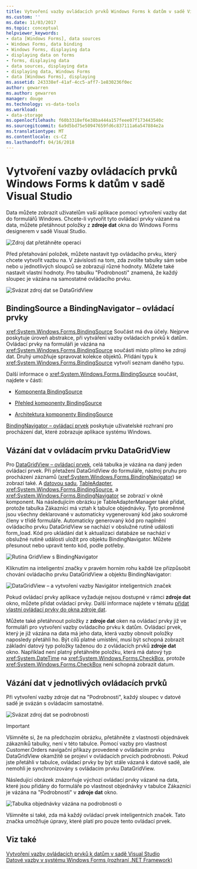 ```yaml
---
title: Vytvoření vazby ovládacích prvků Windows Forms k datům v sadě Visual Studio | Microsoft Docs
ms.custom: ''
ms.date: 11/03/2017
ms.topic: conceptual
helpviewer_keywords:
- data [Windows Forms], data sources
- Windows Forms, data binding
- Windows Forms, displaying data
- displaying data on forms
- forms, displaying data
- data sources, displaying data
- displaying data, Windows Forms
- data [Windows Forms], displaying
ms.assetid: 243338ef-41af-4cc5-aff7-1e830236f0ec
author: gewarren
ms.author: gewarren
manager: douge
ms.technology: vs-data-tools
ms.workload:
- data-storage
ms.openlocfilehash: f60b3318ef6e38ba444a157feee07f173443540c
ms.sourcegitcommit: 6a9d5bd75e50947659fd6c837111a6a547884e2a
ms.translationtype: MT
ms.contentlocale: cs-CZ
ms.lasthandoff: 04/16/2018
---
```

# <a name="bind-windows-forms-controls-to-data-in-visual-studio"></a>Vytvoření vazby ovládacích prvků Windows Forms k datům v sadě Visual Studio
Data můžete zobrazit uživatelům vaší aplikace pomocí vytvoření vazby dat do formulářů Windows. Chcete-li vytvořit tyto ovládací prvky vázané na data, můžete přetáhnout položky z **zdroje dat** okna do Windows Forms designerem v sadě Visual Studio.
  
![Zdroj dat přetáhněte operaci](../data-tools/media/raddata-data-source-drag-operation.png "raddata zdroj dat přetáhněte operace")

Před přetahování položek, můžete nastavit typ ovládacího prvku, který chcete vytvořit vazbu na. V závislosti na tom, zda zvolíte tabulky sám sebe nebo u jednotlivých sloupců se zobrazují různé hodnoty.  Můžete také nastavit vlastní hodnoty. Pro tabulku "Podrobnosti" znamená, že každý sloupec je vázána na samostatné ovládacího prvku.  

![Svázat zdroj dat se DataGridView](../data-tools/media/raddata-bind-data-source-to-datagridview.png "raddata vazby zdroje dat ovládacího prvku DataGridView")  
  
## <a name="bindingsource-and-bindingnavigator-controls"></a>BindingSource a BindingNavigator – ovládací prvky
<xref:System.Windows.Forms.BindingSource> Součást má dva účely. Nejprve poskytuje úroveň abstrakce, při vytváření vazby ovládacích prvků k datům. Ovládací prvky na formuláři je vázána na <xref:System.Windows.Forms.BindingSource> součásti místo přímo ke zdroji dat. Druhý umožňuje spravovat kolekce objektů. Přidání typu k <xref:System.Windows.Forms.BindingSource> vytvoří seznam daného typu.  
  
Další informace o <xref:System.Windows.Forms.BindingSource> součást, najdete v části:  
  
-   [Komponenta BindingSource](/dotnet/framework/winforms/controls/bindingsource-component)  
  
-   [Přehled komponenty BindingSource](/dotnet/framework/winforms/controls/bindingsource-component-overview)  
  
-   [Architektura komponenty BindingSource](/dotnet/framework/winforms/controls/bindingsource-component-architecture)  
  
[BindingNavigator – ovládací prvek](/dotnet/framework/winforms/controls/bindingnavigator-control-windows-forms) poskytuje uživatelské rozhraní pro procházení dat, které zobrazuje aplikace systému Windows.

## <a name="bind-to-data-in-a-datagridview-control"></a>Vázání dat v ovládacím prvku DataGridView  
Pro [DataGridView – ovládací prvek](/dotnet/framework/winforms/controls/datagridview-control-overview-windows-forms), celá tabulka je vázána na daný jeden ovládací prvek. Při přetažení DataGridView do formuláře, nástroj pruhu pro procházení záznamů (<xref:System.Windows.Forms.BindingNavigator>) se zobrazí také. A [datovou sadu](../data-tools/dataset-tools-in-visual-studio.md), [TableAdapter](../data-tools/create-and-configure-tableadapters.md), <xref:System.Windows.Forms.BindingSource>, a <xref:System.Windows.Forms.BindingNavigator> se zobrazí v okně komponent. Na následujícím obrázku je TableAdapterManager také přidat, protože tabulka Zákazníci má vztah k tabulce objednávky. Tyto proměnné jsou všechny deklarované v automaticky vygenerovaný kód jako soukromé členy v třídě formuláře. Automaticky generovaný kód pro naplnění ovládacího prvku DataGridView se nachází v obslužné rutině události form_load. Kód pro ukládání dat k aktualizaci databáze se nachází v obslužné rutině události uložit pro objektu BindingNavigator. Můžete přesunout nebo upravit tento kód, podle potřeby.  
  
![Rutina GridView s BindingNavigator](../data-tools/media/raddata-gridview-with-bindingnavigator.png "raddata GridView s BindingNavigator")  
  
Kliknutím na inteligentní značky v pravém horním rohu každé lze přizpůsobit chování ovládacího prvku DataGridView a objektu BindingNavigator:  
  
![DataGridView – a vytvoření vazby Navigátor inteligentních značek](../data-tools/media/raddata-datagridview-and-binding-navigator-smart-tags.png "raddata DataGridView a vytvoření vazby Navigátor inteligentní značky")  
  
Pokud ovládací prvky aplikace vyžaduje nejsou dostupné v rámci **zdroje dat** okno, můžete přidat ovládací prvky. Další informace najdete v tématu [přidat vlastní ovládací prvky do okna zdroje dat](../data-tools/add-custom-controls-to-the-data-sources-window.md).  
  
Můžete také přetáhnout položky z **zdroje dat** oken na ovládací prvky již ve formuláři pro vytvoření vazby ovládacího prvku k datům. Ovládací prvek, který je již vázána na data má jeho data, která vazby obnovit položky naposledy přetáhli ho. Být cílů platné umístění, musí být schopná zobrazit základní datový typ položky taženou do z ovládacích prvků **zdroje dat** okno. Například není platný přetáhněte položku, která má datový typ <xref:System.DateTime> na <xref:System.Windows.Forms.CheckBox>, protože <xref:System.Windows.Forms.CheckBox> není schopná zobrazit datum.  
  
## <a name="bind-to-data-in-individual-controls"></a>Vázání dat v jednotlivých ovládacích prvků  
Při vytvoření vazby zdroje dat na "Podrobnosti", každý sloupec v datové sadě je svázán s ovládacím samostatné.  
  
![Svázat zdroj dat se podrobnosti](../data-tools/media/raddata-bind-data-source-to-details.png "raddata vazby zdroje dat podrobnosti")  
  
> [!IMPORTANT]
> Všimněte si, že na předchozím obrázku, přetáhněte z vlastnosti objednávek zákazníků tabulky, není v této tabulce. Pomocí vazby pro vlastnost Customer.Orders navigační příkazy provedené v ovládacím prvku DataGridView okamžitě se projeví v ovládacích prvcích podrobnosti. Pokud jste přetáhli v tabulce, ovládací prvky by být stále vázaná k datové sadě, ale nemohli je synchronizovány s ovládacím prvku DataGridView.  
  
Následující obrázek znázorňuje výchozí ovládací prvky vázané na data, které jsou přidány do formuláře po vlastnost objednávky v tabulce Zákazníci je vázána na "Podrobnosti" v **zdroje dat** okno.  
  
![Tabulka objednávky vázána na podrobnosti o](../data-tools/media/raddata-orders-table-bound-to-details.png "tabulky objednávky raddata vázána na podrobnosti")  
  
Všimněte si také, zda má každý ovládací prvek inteligentních značek. Tato značka umožňuje úpravy, které platí pro pouze tento ovládací prvek.
  
## <a name="see-also"></a>Viz také
[Vytvoření vazby ovládacích prvků k datům v sadě Visual Studio](../data-tools/bind-controls-to-data-in-visual-studio.md)  
[Datové vazby v systému Windows Forms (rozhraní .NET Framework)](/dotnet/framework/winforms/windows-forms-data-binding)